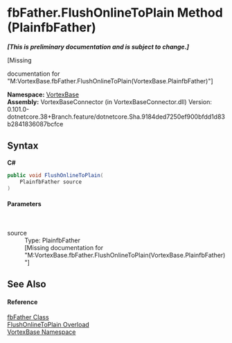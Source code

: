 # fbFather.FlushOnlineToPlain Method (PlainfbFather)
 _**\[This is preliminary documentation and is subject to change.\]**_

\[Missing <summary> documentation for "M:VortexBase.fbFather.FlushOnlineToPlain(VortexBase.PlainfbFather)"\]

**Namespace:**&nbsp;<a href="N_VortexBase.md">VortexBase</a><br />**Assembly:**&nbsp;VortexBaseConnector (in VortexBaseConnector.dll) Version: 0.101.0-dotnetcore.38+Branch.feature/dotnetcore.Sha.9184ded7250ef900bfdd1d83b2841836087bcfce

## Syntax

**C#**<br />
``` C#
public void FlushOnlineToPlain(
	PlainfbFather source
)
```


#### Parameters
&nbsp;<dl><dt>source</dt><dd>Type: PlainfbFather<br />\[Missing <param name="source"/> documentation for "M:VortexBase.fbFather.FlushOnlineToPlain(VortexBase.PlainfbFather)"\]</dd></dl>

## See Also


#### Reference
<a href="T_VortexBase_fbFather.md">fbFather Class</a><br /><a href="Overload_VortexBase_fbFather_FlushOnlineToPlain.md">FlushOnlineToPlain Overload</a><br /><a href="N_VortexBase.md">VortexBase Namespace</a><br />